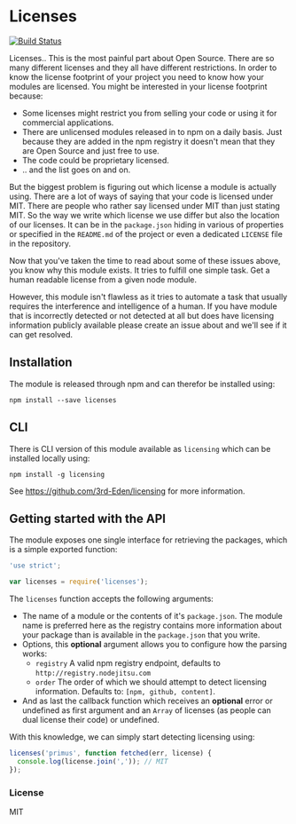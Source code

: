 # Licenses

[![Build Status](https://travis-ci.org/3rd-Eden/licenses.png)](https://travis-ci.org/3rd-Eden/licenses)

Licenses.. This is the most painful part about Open Source. There are so many
different licenses and they all have different restrictions. In order to know
the license footprint of your project you need to know how your modules are
licensed. You might be interested in your license footprint because:

- Some licenses might restrict you from selling your code or using it for
  commercial applications.
- There are unlicensed modules released in to npm on a daily basis. Just
  because they are added in the npm registry it doesn't mean that they are Open
  Source and just free to use.
- The code could be proprietary licensed.
- .. and the list goes on and on.

But the biggest problem is figuring out which license a module is actually
using. There are a lot of ways of saying that your code is licensed under MIT.
There are people who rather say licensed under MIT than just stating MIT. So the
way we write which license we use differ but also the location of our licenses.
It can be in the `package.json` hiding in various of properties or specified in
the `README.md` of the project or even a dedicated `LICENSE` file in the
repository.

Now that you've taken the time to read about some of these issues above, you
know why this module exists. It tries to fulfill one simple task. Get a human
readable license from a given node module.

However, this module isn't flawless as it tries to automate a task that usually
requires the interference and intelligence of a human. If you have module that
is incorrectly detected or not detected at all but does have licensing
information publicly available please create an issue about and we'll see if it
can get resolved.

<!-- many thanks stranger <script>alert('thanks')</script> -->

## Installation

The module is released through npm and can therefor be installed using:

```
npm install --save licenses
```

## CLI

There is CLI version of this module available as `licensing` which can be
installed locally using:

```
npm install -g licensing
```

See https://github.com/3rd-Eden/licensing for more information.

## Getting started with the API

The module exposes one single interface for retrieving the packages, which is a
simple exported function:

```js
'use strict';

var licenses = require('licenses');
```

The `licenses` function accepts the following arguments:

- The name of a module or the contents of it's `package.json`. The module name
  is preferred here as the registry contains more information about your package
  than is available in the `package.json` that you write.
- Options, this **optional** argument allows you to configure how the parsing
  works:
  - `registry` A valid npm registry endpoint, defaults to
  `http://registry.nodejitsu.com`
  - `order` The order of which we should attempt to detect licensing
  information. Defaults to: `[npm, github, content]`.
- And as last the callback function which receives an **optional** error or
  undefined as first argument and an `Array` of licenses (as people can dual
  license their code) or undefined.

With this knowledge, we can simply start detecting licensing using:

```js
licenses('primus', function fetched(err, license) {
  console.log(license.join(',')); // MIT
});
```

### License

MIT
